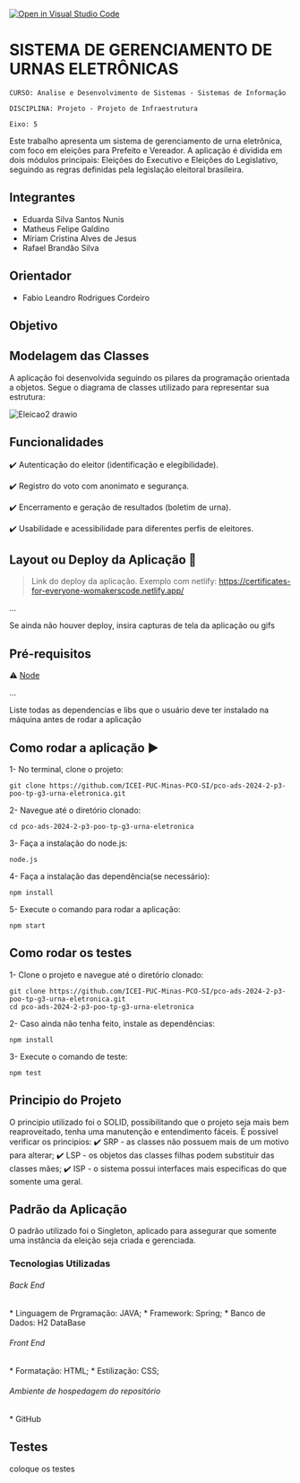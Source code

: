 [![Open in Visual Studio Code](https://classroom.github.com/assets/open-in-vscode-2e0aaae1b6195c2367325f4f02e2d04e9abb55f0b24a779b69b11b9e10269abc.svg)](https://classroom.github.com/online_ide?assignment_repo_id=17323872&assignment_repo_type=AssignmentRepo)
# SISTEMA DE GERENCIAMENTO DE URNAS ELETRÔNICAS

`CURSO: Analise e Desenvolvimento de Sistemas - Sistemas de Informação`

`DISCIPLINA: Projeto - Projeto de Infraestrutura`

`Eixo: 5`

Este trabalho apresenta um sistema de gerenciamento de urna eletrônica, com foco em eleições para Prefeito e Vereador. A aplicação é dividida em dois módulos principais: Eleições do Executivo e Eleições do Legislativo, seguindo as regras definidas pela legislação eleitoral brasileira. 

## Integrantes


* Eduarda Silva Santos Nunis
* Matheus Felipe Galdino
* Míriam Cristina Alves de Jesus
* Rafael Brandão Silva

## Orientador

* Fabio Leandro Rodrigues Cordeiro
  
## Objetivo

## Modelagem das Classes

A aplicação foi desenvolvida seguindo os pilares da programação orientada a objetos. Segue o diagrama de classes utilizado para representar sua estrutura:

![Eleicao2 drawio](https://github.com/user-attachments/assets/2d9809b3-d9d0-4d72-b4e1-b9a433f0ffb1)


 ## Funcionalidades

:heavy_check_mark: Autenticação do eleitor (identificação e elegibilidade).

:heavy_check_mark: Registro do voto com anonimato e segurança.

:heavy_check_mark: Encerramento e geração de resultados (boletim de urna).

:heavy_check_mark: Usabilidade e acessibilidade para diferentes perfis de eleitores.

## Layout ou Deploy da Aplicação :dash:

> Link do deploy da aplicação. Exemplo com netlify: https://certificates-for-everyone-womakerscode.netlify.app/

... 

Se ainda não houver deploy, insira capturas de tela da aplicação ou gifs

## Pré-requisitos

:warning: [Node](https://nodejs.org/en/download/)

...

Liste todas as dependencias e libs que o usuário deve ter instalado na máquina antes de rodar a aplicação 

## Como rodar a aplicação :arrow_forward:

1- No terminal, clone o projeto: 

```
git clone https://github.com/ICEI-PUC-Minas-PCO-SI/pco-ads-2024-2-p3-poo-tp-g3-urna-eletronica.git
```
2- Navegue até o diretório clonado:
```
cd pco-ads-2024-2-p3-poo-tp-g3-urna-eletronica
```
3- Faça a instalação do node.js:
```
node.js
```
4- Faça a instalação das dependência(se necessário):
```
npm install
```
5- Execute o comando para rodar a aplicação:
```
npm start
```


## Como rodar os testes
1- Clone o projeto e navegue até o diretório clonado:
```
git clone https://github.com/ICEI-PUC-Minas-PCO-SI/pco-ads-2024-2-p3-poo-tp-g3-urna-eletronica.git
cd pco-ads-2024-2-p3-poo-tp-g3-urna-eletronica
```
2- Caso ainda não tenha feito, instale as dependências:
```
npm install
```
3- Execute o comando de teste:
```
npm test
```


## Principio do Projeto

O principio utilizado foi o SOLID, possibilitando que o projeto seja mais bem reaproveitado, tenha uma manutenção e entendimento fáceis. É possivel verificar os principios: :heavy_check_mark: SRP - as classes não possuem mais de um motivo para alterar;
:heavy_check_mark: LSP - os objetos das classes filhas podem substituir das classes mães;
:heavy_check_mark: ISP - o sistema possui interfaces mais especificas do que somente uma geral.

## Padrão da Aplicação

O padrão utilizado foi o Singleton, aplicado para assegurar que somente uma instância da eleição seja criada e gerenciada.

### Tecnologias Utilizadas

<H6>Back End</H6> 
* Linguagem de Prgramação: JAVA;
* Framework: Spring;
* Banco de Dados: H2 DataBase

<H6>Front End</H6> 
* Formatação: HTML;
* Estilização: CSS;

<H6>Ambiente de hospedagem do repositório</H6> 
* GitHub

## Testes

coloque os testes






